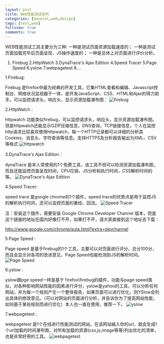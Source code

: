 ```yaml
---
layout: post
title: Web性能测试系列
categories: [General,web,design]
tags: [test,web]
fullview: true
comments: true
---
```


 WEB性能测试工具主要分为三种:
一种是测试页面资源加载速度的；
一种是测试页面加载完毕后页面呈现、JS操作速度的；
一种是总体上对页面进行评价分析。

1. Firebug
2.HttpWatch 
3.DynaTrace's Ajax Edition
4.Speed Tracer
5.Page Speed 
6.yslow 
7.webpagetest 
8....

1.Firebug:

Firebug 是firefox中最为经典的开发工具，它集HTML查看和编辑、Javascript控制台、网络状况监视器于一体，是开发JavaScript、CSS、HTML和Ajax的得力助手。可以监控请求头，响应头，显示资源加载瀑布图：
![firebug][1]


2.HttpWatch :

httpwatch 功能类似firebug，可以监控请求头，响应头，显示资源加载瀑布图。但是httpwatch还能显示GZIP压缩信息，DNS查询，TCP链接信息，个人在监控http请求比较喜欢使用httpwatch，每一个HTTP记录都可以详细的分析其 Cookies、消息头、字符查询等信息。支持HTTPS及分析报告输出为XML、CSV等格式
![httpwatch][2]


3.DynaTrace's Ajax Edition：

dynaTrace 是本人常使用的1个免费工具，该工具不但可以检测资源加载瀑布图，而且还能监控页面呈现时间，CPU花销，JS分析和执行时间，CSS解析时间的等。
![DynaTrace's Ajax Edition][3]


4.Speed Tracer:

speed trace 是google chrome的1个插件，speed trace的优势点是用于监控JS的解析执行时间，还可以监控页面的重绘、回流。
![Speed Tracer][4]

注：安装这个插件，需要安装 Google Chrome Developer Channel 版本，但是这个链接的地址在国内好像打不开，如果打不开，请大家直接到这个地址去下载：

http://www.google.com/chrome/eula.html?extra=devchannel

5.Page Speed :

Page speed 是基于firebug的1个工具，主要可以对页面进行评分，总分100分，而且会显示对各项的改进意见，Page Speed也能检测到JS的解析时间。
![Page Speed][5]


6.yslow :

yslow跟pge speed一样是基于 firefox\firebug的插件，功能与page speed类似，对各种影响网站性能的因素进行评分，yslow是yahoo的工具，可以分析任何网站，并为每一个规则产生一个整体报告，如果页面可以进行优化，则YSlow会列出具体的修改意见。（可以对网站的页面进行分析，并告诉你为了提高网站性能，如何基于某些规则而进行优化）本人也一直在使用，推荐一下。
![yslow][6]

7.webpagetest :

webpagetest 是1个在线进行性能测试的网站，在该网站输入你的url，就会生成1个url加载的时间瀑布图，对所有加载的资源(css,js,image等等)列出优化的清单，也是非常好用的工具。
  ![webpagetest][7]


  [1]: ./images/firefox.jpg "firefox.jpg"
  [2]: ./images/httpwatch.jpg "httpwatch.jpg"
  [3]: ./images/DynaTrace%27s_Ajax_Edition.jpg "DynaTrace's_Ajax_Edition.jpg"
  [4]: ./images/speed_trace.jpg "speed_trace.jpg"
  [5]: ./images/Page_speed%20.jpg "Page_speed .jpg"
  [6]: ./images/yslow.jpg "yslow.jpg"
  [7]: ./images/webpagetest.jpg "webpagetest.jpg"
